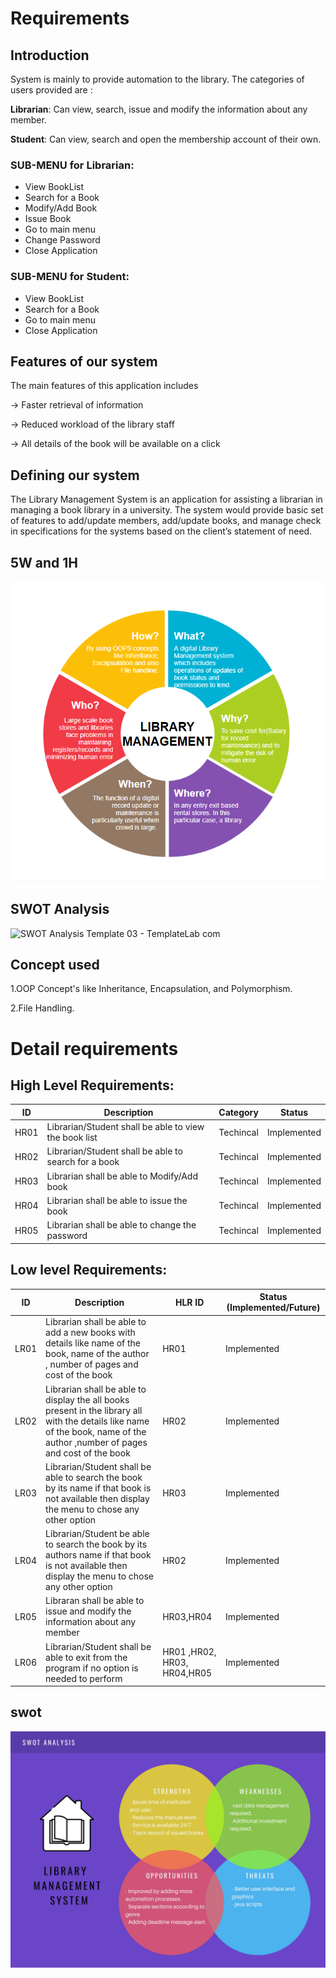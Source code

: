 # Requirements

## Introduction

System is mainly to provide automation to the library. The categories of users provided are :

**Librarian**: Can view, search, issue and modify the information about any member.

**Student**: Can view, search and open the membership account of their own. 

### SUB-MENU for Librarian:
* View BookList
* Search for a Book
* Modify/Add Book
* Issue Book
* Go to main menu
* Change Password
* Close Application

### SUB-MENU for Student:
* View BookList
* Search for a Book
* Go to main menu
* Close Application

## Features of our system

The main features of this application includes

-> Faster retrieval of information

-> Reduced workload of the library staff

-> All details of the book will be available on a click

## Defining our system

The Library Management System is an application for assisting a librarian in managing a book library in a university. The system would provide basic set of features to add/update members, add/update books, and manage check in specifications for the systems based on the client’s statement of need.

## 5W and 1H 

![WH](https://github.com/BhavanSekar/SDLC_9_Winterfell-LibraryManagement/blob/main/5_Images/5w%201h%20report.PNG)

## SWOT Analysis

![SWOT Analysis Template 03 - TemplateLab com](https://user-images.githubusercontent.com/67951541/130201901-4abd2038-ffaa-41a1-b4f7-ae9732a4ac2f.png)

## Concept used

1.OOP Concept's like Inheritance, Encapsulation, and Polymorphism.

2.File Handling.

# Detail requirements

## High Level Requirements: 

| ID | Description | Category | Status | 
| ----- | ----- | ------- | ---------|
| HR01 | Librarian/Student shall be able to view the book list| Techincal | Implemented |
| HR02 | Librarian/Student shall be able to search for a book| Techincal | Implemented |
| HR03 | Librarian  shall be able to Modify/Add book| Techincal | Implemented |
| HR04 | Librarian  shall be able to issue the book| Techincal | Implemented |
| HR05 | Librarian  shall be able to change the password| Techincal | Implemented |

##  Low level Requirements:
 
| ID | Description |HLR ID| Status (Implemented/Future) |
| ------ | --------- | ----- |----|
|LR01|  Librarian shall be able to add a new books with details like name of the book, name of the author , number of pages and cost of the book |HR01| Implemented|
|LR02|  Librarian shall be able to display the all books present in the library all with the details like name of the book, name of the author ,number of pages and cost of the book |HR02|Implemented|
|LR03|  Librarian/Student shall be able to search the book by its name if that book is not available then display the menu to chose any other option |HR03 |Implemented|
|LR04| Librarian/Student be able to search the book by its authors name if that book is not available then display the menu to chose any other option |HR02 |Implemented|
|LR05| Libraran shall be able to issue and modify the information about any member |HR03,HR04| Implemented|
|LR06|Librarian/Student shall be able to exit from the program if no option is needed to perform |HR01 ,HR02, HR03, HR04,HR05| Implemented|



## swot 
 ![swot](https://github.com/BhavanSekar/SDLC_9_Winterfell-LibraryManagement/blob/main/Images/SWOT.jpg)
 
